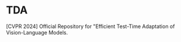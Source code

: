 # TDA
[CVPR 2024] Official Repository for "Efficient Test-Time Adaptation of Vision-Language Models.
